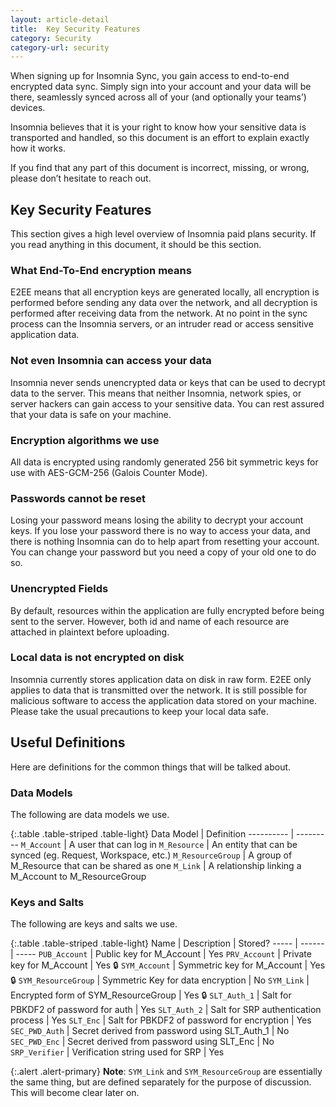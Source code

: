 ```yaml
---
layout: article-detail
title:  Key Security Features
category: Security
category-url: security
---
```


When signing up for Insomnia Sync, you gain access to end-to-end encrypted data sync. Simply sign into your account and your data will be there, seamlessly synced across all of your (and optionally your teams’) devices.

Insomnia believes that it is your right to know how your sensitive data is transported and handled, so this document is an effort to explain exactly how it works.

If you find that any part of this document is incorrect, missing, or wrong, please don’t hesitate to reach out.

## Key Security Features

This section gives a high level overview of Insomnia paid plans security. If you read anything in this document, it should be this section.

### What End-To-End encryption means

E2EE means that all encryption keys are generated locally, all encryption is performed before sending any data over the network, and all decryption is performed after receiving data from the network. At no point in the sync process can the Insomnia servers, or an intruder read or access sensitive application data.

### Not even Insomnia can access your data

Insomnia never sends unencrypted data or keys that can be used to decrypt data to the server. This means that neither Insomnia, network spies, or server hackers can gain access to your sensitive data. You can rest assured that your data is safe on your machine.

### Encryption algorithms we use

All data is encrypted using randomly generated 256 bit symmetric keys for use with AES-GCM-256 (Galois Counter Mode).

### Passwords cannot be reset

Losing your password means losing the ability to decrypt your account keys. If you lose your password there is no way to access your data, and there is nothing Insomnia can do to help apart from resetting your account. You can change your password but you need a copy of your old one to do so.

### Unencrypted Fields

By default, resources within the application are fully encrypted before being sent to the server. However, both id and name of each resource are attached in plaintext before uploading.

### Local data is not encrypted on disk

Insomnia currently stores application data on disk in raw form. E2EE only applies to data that is transmitted over the network. It is still possible for malicious software to access the application data stored on your machine. Please take the usual precautions to keep your local data safe.

## Useful Definitions

Here are definitions for the common things that will be talked about.


### Data Models

The following are data models we use.

{:.table .table-striped .table-light}
Data Model | Definition
---------- | ---------
`M_Account`	| A user that can log in
`M_Resource` |	An entity that can be synced (eg. Request, Workspace, etc.)
`M_ResourceGroup`	| A group of M_Resource that can be shared as one
`M_Link` | A relationship linking a M_Account to M_ResourceGroup


### Keys and Salts

The following are keys and salts we use.

{:.table .table-striped .table-light}
Name |	Description	| Stored?
----- | ------ | -----
`PUB_Account` |	Public key for M_Account |	Yes
`PRV_Account`	| Private key for M_Account	| Yes 🔒
`SYM_Account`	| Symmetric key for M_Account |	Yes 🔒
`SYM_ResourceGroup`	| Symmetric Key for data encryption	 | No
`SYM_Link` | Encrypted form of SYM_ResourceGroup |	Yes 🔒
`SLT_Auth_1` |	Salt for PBKDF2 of password for auth |	Yes
`SLT_Auth_2` |	Salt for SRP authentication process |	Yes
`SLT_Enc`	| Salt for PBKDF2 of password for encryption |	Yes
`SEC_PWD_Auth` |	Secret derived from password using SLT_Auth_1 | No
`SEC_PWD_Enc`	| Secret derived from password using SLT_Enc |	No
`SRP_Verifier` | Verification string used for SRP	| Yes

{:.alert .alert-primary}
**Note**: `SYM_Link` and `SYM_ResourceGroup` are essentially the same thing, but are defined separately for the purpose of discussion. This will become clear later on.
